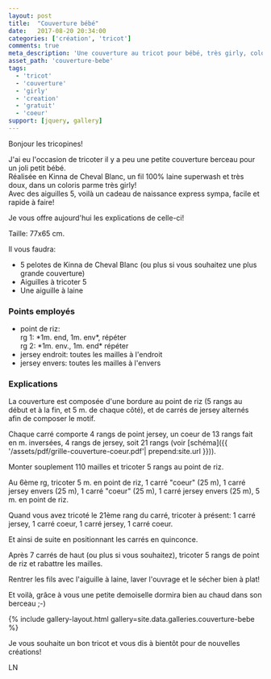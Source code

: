 ```yaml
---
layout: post
title:  "Couverture bébé"
date:   2017-08-20 20:34:00
categories: ['création', 'tricot']
comments: true
meta_description: 'Une couverture au tricot pour bébé, très girly, coloris parme, avec des motifs coeurs'
asset_path: 'couverture-bebe'
tags:
  - 'tricot'
  - 'couverture'
  - 'girly'
  - 'creation'
  - 'gratuit'
  - 'coeur'
support: [jquery, gallery]
---
```


Bonjour les tricopines!

J'ai eu l'occasion de tricoter il y a peu une petite couverture berceau pour un joli petit bébé.  
Réalisée en Kinna de Cheval Blanc, un fil 100% laine superwash et très doux, dans un coloris parme très girly!  
Avec des aiguilles 5, voilà un cadeau de naissance express sympa, facile et rapide à faire!

Je vous offre aujourd'hui les explications de celle-ci!

Taille: 77x65 cm.

Il vous faudra:

* 5 pelotes de Kinna de Cheval Blanc (ou plus si vous souhaitez une plus grande couverture)
* Aiguilles à tricoter 5
* Une aiguille à laine

### Points employés

* point de riz:  
  rg 1: \*1m. end, 1m. env\*, répéter  
  rg 2: \*1m. env., 1m. end\* répéter
* jersey endroit: toutes les mailles à l'endroit
* jersey envers: toutes les mailles à l'envers

### Explications

La couverture est composée d'une bordure au point de riz (5 rangs au début et à la fin, et 5 m. de chaque côté), et de carrés de jersey alternés afin de composer le motif.  

Chaque carré comporte 4 rangs de point jersey, un coeur de 13 rangs fait en m. inversées, 4 rangs de jersey, soit 21 rangs (voir [schéma]({{ '/assets/pdf/grille-couverture-coeur.pdf'| prepend:site.url }})).  

Monter souplement 110 mailles et tricoter 5 rangs au point de riz.

Au 6ème rg, tricoter 5 m. en point de riz, 1 carré "coeur" (25 m), 1 carré jersey envers (25 m), 1 carré "coeur" (25 m), 1 carré jersey envers (25 m), 5 m. en point de riz.

Quand vous avez tricoté le 21ème rang du carré, tricoter à présent: 1 carré jersey, 1 carré coeur, 1 carré jersey, 1 carré coeur.

Et ainsi de suite en positionnant les carrés en quinconce.

Après 7 carrés de haut (ou plus si vous souhaitez), tricoter 5 rangs de point de riz et rabattre les mailles.

Rentrer les fils avec l'aiguille à laine, laver l'ouvrage et le sécher bien à plat!

Et voilà, grâce à vous une petite demoiselle dormira bien au chaud dans son berceau ;-)

{% include gallery-layout.html gallery=site.data.galleries.couverture-bebe %}

Je vous souhaite un bon tricot et vous dis à bientôt pour de nouvelles créations!

LN


